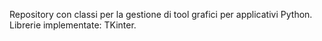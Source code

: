 Repository con classi per la gestione di tool grafici per applicativi Python.
Librerie implementate: TKinter.
